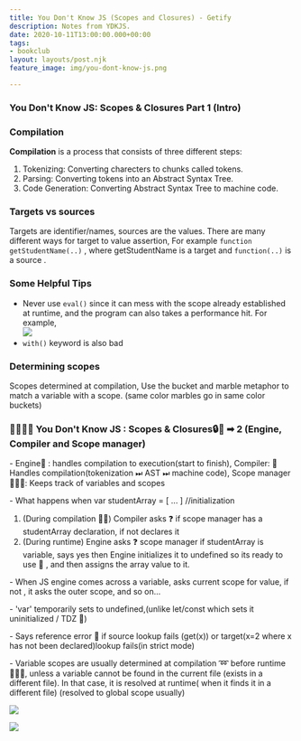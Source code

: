 ```yaml
---
title: You Don't Know JS (Scopes and Closures) - Getify
description: Notes from YDKJS.
date: 2020-10-11T13:00:00.000+00:00
tags:
- bookclub
layout: layouts/post.njk
feature_image: img/you-dont-know-js.png

---
```

### You Don't Know JS: Scopes & Closures Part 1 (Intro)

### Compilation

**Compilation** is a process that consists of three different steps:

1. Tokenizing: Converting charecters to chunks called tokens.
2. Parsing: Converting tokens into an Abstract Syntax Tree.
3. Code Generation: Converting Abstract Syntax Tree to machine code.

### Targets vs sources 

Targets are identifier/names, sources are the values. There are many different ways for target to value assertion, For example `function getStudentName(..)` , where getStudentName is a target and `function(..)` is a source .

### Some Helpful Tips

* Never use `eval()` since it can mess with the scope already established at runtime, and the program can also takes a performance hit. For example,  
  ![](/img/unnamed.png)
*  `with()` keyword is also bad

### Determining scopes

 Scopes determined at compilation, Use the bucket and marble metaphor to match a variable with a scope. (same color marbles go in same color buckets)

### 👩‍💻👩‍💻 You Don't Know JS : Scopes & Closures🔒🎉 ➡ 2 (Engine, Compiler and Scope manager)

\- Engine🚂 : handles compilation to execution(start to finish), Compiler: 📄 Handles compilation(tokenization ⏭ AST ⏭ machine code), Scope manager 👨🏻‍💼: Keeps track of variables and scopes

\- What happens when var studentArray = \[ ... \] //initialization

1. (During compilation 📄💨) Compiler asks ❓ if scope manager has a studentArray declaration, if not declares it
2. (During runtime) Engine asks ❓ scope manager if studentArray is variable, says yes then Engine initializes it to undefined so its ready to use 🏁 , and then assigns the array value to it.

\- When JS engine comes across a variable, asks current scope for value, if not , it asks the outer scope, and so on...

\- 'var' temporarily sets to undefined,(unlike let/const which sets it uninitialized / TDZ 🔪)

\- Says reference error 🤯 if source lookup fails (get(x)) or target(x=2 where x has not been declared)lookup fails(in strict mode)

\- Variable scopes are usually determined at compilation ➿ before runtime🏃🏻‍♂️, unless a variable cannot be found in the current file (exists in a different file). In that case, it is resolved at runtime( when it finds it in a different file) (resolved to global scope usually)

![](https://keep.google.com/u/0/media/v2/16P__GInVbbaNKlDjjf-k4aW8ARWC1OyeeCXXRO-v5leSX3sAMzEHP7dU_LFqvkk/1iVr3WuBG3gxpeja8sQv7ACeSfXjyvz6Qea4-xEjYlr4te9VQ6lFIdJU6O0ryiw?accept=image/gif,image/jpeg,image/jpg,image/png,image/webp,audio/aac&sz=1126)

![](https://keep.google.com/u/0/media/v2/16P__GInVbbaNKlDjjf-k4aW8ARWC1OyeeCXXRO-v5leSX3sAMzEHP7dU_LFqvkk/1Bvu2z0tFGV6TsUjXvb44SuRXkT8sXujIeRYErklZTvzGrh_zl58gCEx2ikYM-g?accept=image/gif,image/jpeg,image/jpg,image/png,image/webp,audio/aac&sz=1044)